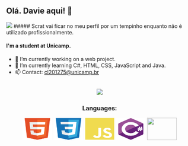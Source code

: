## Olá. Davie aqui! 👋

<img src="https://user-images.githubusercontent.com/507615/90595977-95e70e80-e220-11ea-864a-6a61adaff212.png"/>
##### Scrat vai ficar no meu perfil por um tempinho enquanto não é utilizado profissionalmente.

#### I'm a student at Unicamp.

- 🔭 I’m currently working on a web project. 
- 🌱 I’m currently learning C#, HTML, CSS, JavaScript and Java.
- 📫 Contact: cl201275@unicamp.br

<br>
<div align="center">
<img src="https://github-readme-stats.vercel.app/api?username=daviesf&show_icons=true&theme=github_dark&count_private=true"/>
  </div>
  <div align="center" style="display: inline_block">
  
### Languages:
  <img align="center" height="60" width="80" src="https://raw.githubusercontent.com/devicons/devicon/master/icons/html5/html5-original.svg">
  <img align="center" height="60" width="80" src="https://raw.githubusercontent.com/devicons/devicon/master/icons/css3/css3-original.svg">
  <img align="center" height="60" width="80" src="https://raw.githubusercontent.com/devicons/devicon/master/icons/javascript/javascript-plain.svg">
  <img align="center" height="60" width="80" src="https://raw.githubusercontent.com/devicons/devicon/master/icons/csharp/csharp-original.svg">
  <img align="center" height="60" width="80" src="https://cdn.jsdelivr.net/gh/devicons/devicon/icons/java/java-original.svg" />       
</div>
       
